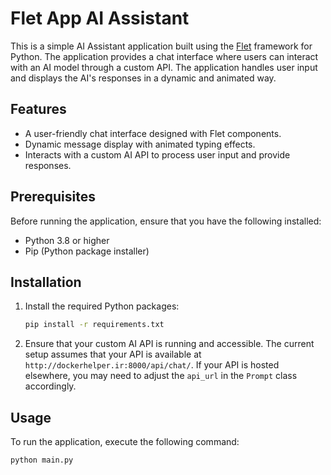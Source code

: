 # Flet App AI Assistant

This is a simple AI Assistant application built using the [Flet](https://flet.dev/) framework for Python. The application provides a chat interface where users can interact with an AI model through a custom API. The application handles user input and displays the AI's responses in a dynamic and animated way.

## Features

- A user-friendly chat interface designed with Flet components.
- Dynamic message display with animated typing effects.
- Interacts with a custom AI API to process user input and provide responses.

## Prerequisites

Before running the application, ensure that you have the following installed:

- Python 3.8 or higher
- Pip (Python package installer)

## Installation

1. Install the required Python packages:

    ```bash
    pip install -r requirements.txt
    ```

3. Ensure that your custom AI API is running and accessible. The current setup assumes that your API is available at `http://dockerhelper.ir:8000/api/chat/`. If your API is hosted elsewhere, you may need to adjust the `api_url` in the `Prompt` class accordingly.

## Usage

To run the application, execute the following command:

```bash
python main.py
